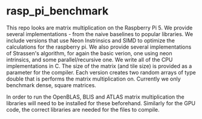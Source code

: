 # rasp_pi_benchmark
This repo looks are matrix multiplication on the Raspberry Pi 5. We provide several implementations - from the naive baselines to popular libraries. We include versions that use Neon Instrinsics and SIMD to optimize the calculations for the raspberry pi. We also provide several implementations of Strassen's algorithm, for again the basic verion, one using neon intrinsics, and some parallel/recursive one. We write all of the CPU implementations in C. The size of the matrix (and tile size) is provided as a parameter for the compiler. Each version creates two random arrays of type double that is performs the matrix multiplication on. Currently we only benchmark dense, square matrices.

In order to run the OpenBLAS, BLIS and ATLAS matrix multiplication the libraries will need to be installed for these beforehand. Similarly for the GPU code, the correct libraries are needed for the files to compile. 
